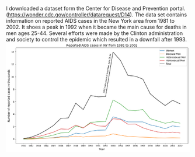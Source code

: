 I downloaded a dataset form the Center for Disease and Prevention portal. (https://wonder.cdc.gov/controller/datarequest/D14). The data set contains information on reported AIDS cases in the New York area from 1981 to 2002.
It shoes a peak in 1992 when it became the main cause for deaths in men ages 25-44. Several efforts were made by the Clinton administration and society to control the epidemic which resulted in a downfall after 1993.
![Alt text](aids.png)
